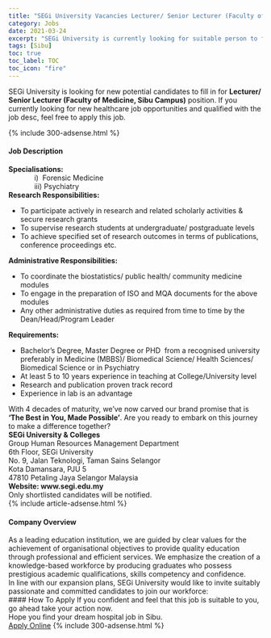 ```yaml
---
title: "SEGi University Vacancies Lecturer/ Senior Lecturer (Faculty of Medicine, Sibu Campus)" 
category: Jobs 
date: 2021-03-24 
excerpt: "SEGi University is currently looking for suitable person to fill in the Lecturer/ Senior Lecturer (Faculty of Medicine, Sibu Campus) which positioned at Sibu" 
tags: [Sibu] 
toc: true 
toc_label: TOC 
toc_icon: "fire" 
--- 
```


<p>SEGi University is looking for new potential candidates to fill in for <b>Lecturer/ Senior Lecturer (Faculty of Medicine, Sibu Campus)</b> position. If you currently looking for new healthcare job opportunities and qualified with the job desc, feel free to apply this job.
</p>{% include 300-adsense.html %} 
<div><div><h4>Job Description</h4></div><div><div><span><div><div><div><b>Specialisations:</b></div><div>&#160; &#160; &#160; &#160; &#160; &#160; &#160;i)&#160; Forensic Medicine</div><div>&#160; &#160; &#160; &#160; &#160; &#160; &#160;iii) Psychiatry</div><div><strong>Research Responsibilities:</strong></div><ul><li>To participate actively in research and related scholarly activities &amp; secure research grants</li><li>To supervise research students at undergraduate/ postgraduate levels</li><li>To achieve specified set of research outcomes in terms of publications, conference proceedings etc.</li></ul><div><strong>Administrative Responsibilities:</strong></div><ul><li>To coordinate the biostatistics/ public health/ community medicine modules</li><li>To engage in the preparation of ISO and MQA documents for the above modules</li><li>Any other administrative duties as required from time to time by the Dean/Head/Program Leader</li></ul><div><strong>Requirements:</strong></div><ul><li>Bachelor&#8217;s Degree, Master Degree or PHD&#160; from a recognised university preferably in Medicine (MBBS)/ Biomedical Science/ Health Sciences/ Biomedical Science or in Psychiatry&#160;</li><li>At least 5 to 10 years experience in teaching at College/University level</li><li>Research and publication proven track record</li><li>Experience in lab is an advantage</li></ul></div><div><div>With 4 decades of maturity, we&#8217;ve now carved our brand promise that is <strong>&#8216;The Best in You, Made Possible&#8217;</strong>. Are you ready to embark on this journey to make a difference together?</div></div><div><div><strong>SEGi University &amp; Colleges</strong><br>Group Human Resources Management Department<br>6th Floor, SEGi University<br>No. 9, Jalan Teknologi, Taman Sains Selangor<br>Kota Damansara, PJU 5<br>47810 Petaling Jaya Selangor Malaysia</div><div><strong>Website: www.segi.edu.my</strong></div><div>Only shortlisted candidates will be notified.</div></div></div></span></div></div></div> 
{% include article-adsense.html %} 
<div><div><h4>Company Overview</h4></div><div><div><span><div><div>
<div>
		As a leading education institution, we are guided by clear values for the achievement of organisational objectives to provide quality education through professional and efficient services. We emphasize the creation of a knowledge-based workforce by producing graduates who possess prestigious academic qualifications, skills competency and confidence.</div>
<div>
		In line with our expansion plans, SEGi University would like to invite suitably passionate and committed candidates to join our workforce:</div>
</div></div></span></div></div></div> 
#### How To Apply 
If you confident and feel that this job is suitable to you, go ahead take your action now. <br/> 
Hope you find your dream hospital job in Sibu. <br/> 
<a href="https://www.jobstreet.com.my/en/job/lecturer-senior-lecturer-faculty-of-medicine-sibu-campus-4514666?jobId=jobstreet-my-job-4514666" class="btn btn--warning" target="_blank" rel="nofollow noopenner">Apply Online</a> 
{% include 300-adsense.html %} 